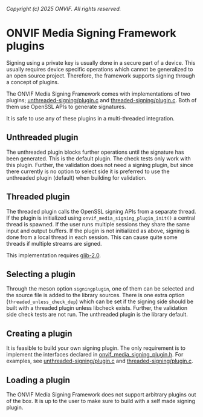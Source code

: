 *Copyright (c) 2025 ONVIF. All rights reserved.*

# ONVIF Media Signing Framework plugins
Signing using a private key is usually done in a secure part of a device. This usually
requires device specific operations which cannot be generalized to an open source project.
Therefore, the framework supports signing through a concept of plugins.

The ONVIF Media Signing Framework comes with implementations of two plugins;
[unthreaded-signing/plugin.c](./unthreaded-signing/plugin.c) and
[threaded-signing/plugin.c](./threaded-signing/plugin.c). Both of them use OpenSSL APIs
to generate signatures.

It is safe to use any of these plugins in a multi-threaded integration.

## Unthreaded plugin
The unthreaded plugin blocks further operations until the signature has been generated.
This is the default plugin. The check tests only work with this plugin. Further, the
validation does not need a signing plugin, but since there currently is no option to
select side it is preferred to use the unthreaded plugin (default) when building for
validation.

## Threaded plugin
The threaded plugin calls the OpenSSL signing APIs from a separate thread. If the plugin
is initialized using `onvif_media_signing_plugin_init()` a central thread is spawned. If
the user runs multiple sessions they share the same input and output buffers. If the
plugin is not initialized as above, signing is done from a local thread in each session.
This can cause quite some threads if multiple streams are signed.

This implementation requires [glib-2.0](https://docs.gtk.org/glib/).

## Selecting a plugin
Through the meson option `signingplugin`, one of them can be selected and the source file
is added to the library sources. There is one extra option (`threaded_unless_check_dep`)
which can be set if the signing side should be built with a threaded plugin unless
libcheck exists. Further, the validation side check tests are not run. The unthreaded
plugin is the library default.

## Creating a plugin
It is feasible to build your own signing plugin. The only requirement is to implement the
interfaces declared in
[onvif_media_signing_plugin.h](../src/includes/onvif_media_signing_plugin.h). For
examples, see [unthreaded-signing/plugin.c](./unthreaded-signing/plugin.c) and
[threaded-signing/plugin.c](./threaded-signing/plugin.c).

## Loading a plugin
The ONVIF Media Signing Framework does not support arbitrary plugins out of the box. It is
up to the user to make sure to build with a self made signing plugin.

